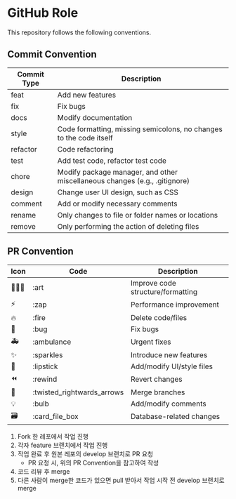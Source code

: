 # GitHub Role
This repository follows the following conventions.

## Commit Convention

| Commit Type | Description                                                                |
| ----------- | -------------------------------------------------------------------------- |
| feat        | Add new features                                                           |
| fix         | Fix bugs                                                                   |
| docs        | Modify documentation                                                       |
| style       | Code formatting, missing semicolons, no changes to the code itself         |
| refactor    | Code refactoring                                                           |
| test        | Add test code, refactor test code                                          |
| chore       | Modify package manager, and other miscellaneous changes (e.g., .gitignore) |
| design      | Change user UI design, such as CSS                                         |
| comment     | Add or modify necessary comments                                           |
| rename      | Only changes to file or folder names or locations                          |
| remove      | Only performing the action of deleting files                               |

## PR Convention

| Icon | Code                       | Description                       |
| ---- | -------------------------- | --------------------------------- |
| 🧑🏻‍🎨   | :art                       | Improve code structure/formatting |
| ⚡️  | :zap                       | Performance improvement           |
| 🔥   | :fire                      | Delete code/files                 |
| 🐛   | :bug                       | Fix bugs                          |
| 🚑   | :ambulance                 | Urgent fixes                      |
| ✨   | :sparkles                  | Introduce new features            |
| 💄   | :lipstick                  | Add/modify UI/style files         |
| ⏪   | :rewind                    | Revert changes                    |
| 🔀   | :twisted_rightwards_arrows | Merge branches                    |
| 💡   | :bulb                      | Add/modify comments               |
| 🗃    | :card_file_box             | Database-related changes          |

1. Fork 한 레포에서 작업 진행
2. 각자 feature 브랜치에서 작업 진행
3. 작업 완료 후 원본 레포의 develop 브랜치로 PR 요청
    - PR 요청 시, 위의 PR Convention을 참고하여 작성
4. 코드 리뷰 후 merge
5. 다른 사람이 merge한 코드가 있으면 pull 받아서 작업 시작 전 develop 브랜치로 merge